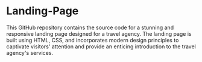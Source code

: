 # Landing-Page
 This GitHub repository contains the source code for a stunning and responsive landing page designed for a travel agency. The landing page is built using HTML, CSS, and incorporates modern design principles to captivate visitors' attention and provide an enticing introduction to the travel agency's services. 
